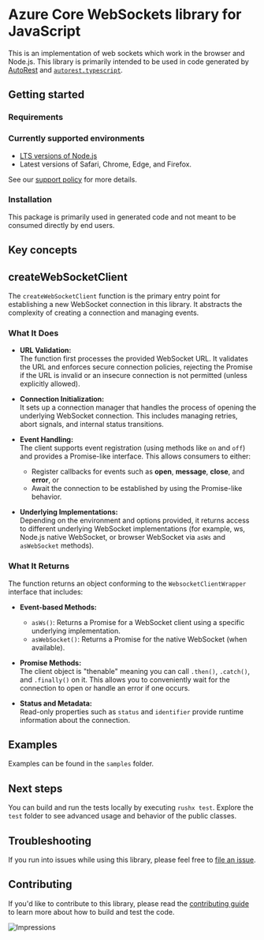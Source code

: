 # Azure Core WebSockets library for JavaScript

This is an implementation of web sockets which work in the browser and Node.js. This library is primarily intended to be used in code generated by [AutoRest](https://github.com/Azure/Autorest) and [`autorest.typescript`](https://github.com/Azure/autorest.typescript).

## Getting started

### Requirements

### Currently supported environments

- [LTS versions of Node.js](https://github.com/nodejs/release#release-schedule)
- Latest versions of Safari, Chrome, Edge, and Firefox.

See our [support policy](https://github.com/Azure/azure-sdk-for-js/blob/main/SUPPORT.md) for more details.

### Installation

This package is primarily used in generated code and not meant to be consumed directly by end users.

## Key concepts

## createWebSocketClient

The `createWebSocketClient` function is the primary entry point for establishing a new WebSocket connection in this library. It abstracts the complexity of creating a connection and managing events.

### What It Does

- **URL Validation:**  
  The function first processes the provided WebSocket URL. It validates the URL and enforces secure connection policies, rejecting the Promise if the URL is invalid or an insecure connection is not permitted (unless explicitly allowed).

- **Connection Initialization:**  
  It sets up a connection manager that handles the process of opening the underlying WebSocket connection. This includes managing retries, abort signals, and internal status transitions.

- **Event Handling:**  
  The client supports event registration (using methods like `on` and `off`) and provides a Promise-like interface. This allows consumers to either:

  - Register callbacks for events such as **open**, **message**, **close**, and **error**, or  
  - Await the connection to be established by using the Promise-like behavior.

- **Underlying Implementations:**  
  Depending on the environment and options provided, it returns access to different underlying WebSocket implementations (for example, ws, Node.js native WebSocket, or browser WebSocket via `asWs` and `asWebSocket` methods).

### What It Returns

The function returns an object conforming to the `WebsocketClientWrapper` interface that includes:

- **Event-based Methods:**  
  - `asWs()`: Returns a Promise for a WebSocket client using a specific underlying implementation.
  - `asWebSocket()`: Returns a Promise for the native WebSocket (when available).

- **Promise Methods:**  
  The client object is "thenable" meaning you can call `.then()`, `.catch()`, and `.finally()` on it. This allows you to conveniently wait for the connection to open or handle an error if one occurs.

- **Status and Metadata:**  
  Read-only properties such as `status` and `identifier` provide runtime information about the connection.

## Examples

Examples can be found in the `samples` folder.

## Next steps

You can build and run the tests locally by executing `rushx test`. Explore the `test` folder to see advanced usage and behavior of the public classes.

## Troubleshooting

If you run into issues while using this library, please feel free to [file an issue](https://github.com/Azure/azure-sdk-for-js/issues/new).

## Contributing

If you'd like to contribute to this library, please read the [contributing guide](https://github.com/Azure/azure-sdk-for-js/blob/main/CONTRIBUTING.md) to learn more about how to build and test the code.

![Impressions](https://azure-sdk-impressions.azurewebsites.net/api/impressions/azure-sdk-for-js%2Fsdk%2Fcore%2Fcore-rest-pipeline%2FREADME.png)
